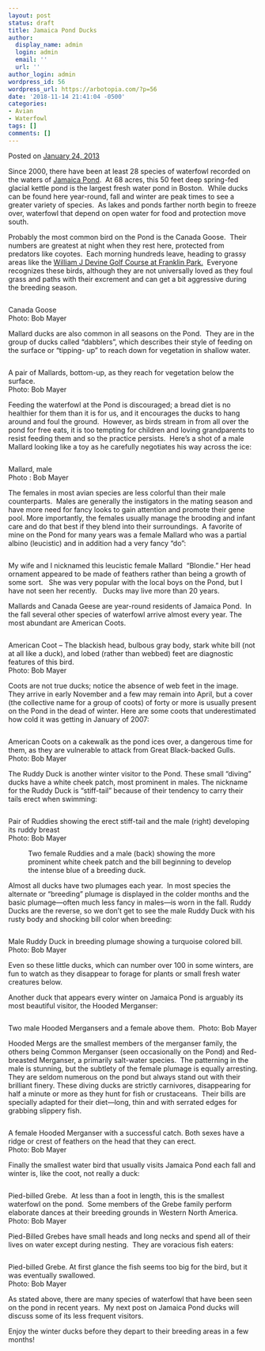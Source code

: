 ```yaml
---
layout: post
status: draft
title: Jamaica Pond Ducks
author:
  display_name: admin
  login: admin
  email: ''
  url: ''
author_login: admin
wordpress_id: 56
wordpress_url: https://arbotopia.com/?p=56
date: '2018-11-14 21:41:04 -0500'
categories:
- Avian
- Waterfowl
tags: []
comments: []
---
```




<p>Posted on&nbsp;<a href="https://web.archive.org/web/20150907112408/http://www.arbotopia.com/birdjamaica-pond-ducks/">January 24, 2013</a></p>





<p>Since 2000, there have been at least 28 species of waterfowl recorded on the waters of&nbsp;<a href="https://en.wikipedia.org/wiki/Jamaica_Pond">Jamaica Pond</a>.&nbsp; At 68 acres, this 50 feet deep spring-fed glacial kettle pond is the largest fresh water pond in Boston.&nbsp; While ducks can be found here year-round, fall and winter are peak times to see a greater variety of species.&nbsp; As lakes and ponds farther north begin to freeze over, waterfowl that depend on open water for food and protection move south.</p>





<p>Probably the most common bird on the Pond is the Canada Goose.&nbsp; Their numbers are greatest at night when they rest here, protected from predators like coyotes.&nbsp; Each morning hundreds leave, heading to grassy areas like the&nbsp;<a rel="noreferrer noopener" aria-label="Probably the most common bird on the Pond is the Canada Goose.&nbsp; Their numbers are greatest at night when they rest here, protected from predators like coyotes.&nbsp; Each morning hundreds leave, heading to grassy areas like the&nbsp;William J Devine Golf Course at Franklin Park.&nbsp; Everyone recognizes these birds, although they are not universally loved as they foul grass and paths with their excrement and can get a bit aggressive during the breeding season. (opens in a new tab)" href="https://en.wikipedia.org/wiki/William_J._Devine_Memorial_Golf_Course" target="_blank">William J Devine Golf Course at Franklin Park.</a>&nbsp; Everyone recognizes these birds, although they are not universally loved as they foul grass and paths with their excrement and can get a bit aggressive during the breeding season.</p>


<p><!-- wp:image {"id":269} --></p>
<figure class="wp-block-image"><img src="https://arbotopia.com/wp-content/uploads/2018/11/IMG_3396.jpg" alt="" class="wp-image-269"/></figure>





<p>Canada Goose<br>Photo: Bob Mayer</p>





<p>Mallard ducks are also common in all seasons on the Pond.&nbsp; They are in the group of ducks called &ldquo;dabblers&rdquo;, which describes their style of feeding on the surface or &ldquo;tipping- up&rdquo; to reach down for vegetation in shallow water.</p>


<p><!-- wp:image {"id":270} --></p>
<figure class="wp-block-image"><img src="https://arbotopia.com/wp-content/uploads/2018/11/P3090003.jpg" alt="" class="wp-image-270"/></figure>





<p>A pair of Mallards, bottom-up, as they reach for vegetation below the surface.<br>Photo: Bob Mayer</p>





<p>Feeding the waterfowl at the Pond is discouraged; a bread diet is no healthier for them than it is for us, and it encourages the ducks to hang around and foul the ground.&nbsp;&nbsp;However, as birds stream in from all over the pond for free eats, it is too tempting for children and loving grandparents to resist feeding them and so the practice persists.&nbsp; Here&rsquo;s a shot of a male Mallard looking like a toy as he carefully negotiates his way across the ice:</p>


<p><!-- wp:image {"id":271} --></p>
<figure class="wp-block-image"><img src="https://arbotopia.com/wp-content/uploads/2018/11/Mallard-decoy.jpg" alt="" class="wp-image-271"/></figure>





<p>Mallard, male<br>Photo : Bob Mayer</p>





<p>The females in most avian species are less colorful than their male counterparts.&nbsp; Males are generally the instigators in the mating season and have more need for fancy looks to gain attention and promote their gene pool. More importantly, the females usually manage the brooding and infant care and do that best if they blend into their surroundings.&nbsp; A favorite of mine on the Pond for many years was a female Mallard who was a partial albino (leucistic) and in addition had a very fancy &ldquo;do&rdquo;:</p>


<p><!-- wp:image {"id":272} --></p>
<figure class="wp-block-image"><img src="https://arbotopia.com/wp-content/uploads/2018/11/P1010006.jpg" alt="" class="wp-image-272"/></figure>





<p>My wife and I nicknamed this leucistic female Mallard&nbsp; &ldquo;Blondie.&rdquo; Her head ornament appeared to be made of feathers rather than being a growth of some sort. &nbsp; She was very popular with the local boys on the Pond, but I have not seen her recently.&nbsp;&nbsp; Ducks may live more than 20 years.</p>





<p>Mallards and Canada Geese are year-round residents of Jamaica Pond.&nbsp; In the fall several other species of waterfowl arrive almost every year. The most abundant are American Coots.</p>


<p><!-- wp:image {"id":57} --></p>
<figure class="wp-block-image"><img src="https://arbotopia.com/wp-content/uploads/2018/11/image.jpeg" alt="" class="wp-image-57"/></figure>





<p>American Coot &ndash; The blackish head, bulbous gray body, stark white bill (not at all like a duck), and lobed (rather than webbed) feet are diagnostic features of this bird.<br>Photo: Bob Mayer</p>





<p>Coots are not true ducks; notice the absence of web feet in the image.&nbsp; They arrive in early November and a few may remain into April, but a cover (the collective name for a group of coots) of forty or more is usually present on the Pond in the dead of winter. Here are some coots that underestimated how cold it was getting in January of 2007:</p>


<p><!-- wp:image {"id":273} --></p>
<figure class="wp-block-image"><img src="https://arbotopia.com/wp-content/uploads/2018/11/P1130205.jpg" alt="" class="wp-image-273"/></figure>





<p>American Coots on a cakewalk as the pond ices over, a dangerous time for them, as they are vulnerable to attack from Great Black-backed Gulls.<br>Photo: Bob Mayer</p>





<p>The Ruddy Duck is another winter visitor to the Pond. These small &ldquo;diving&rdquo; ducks have a white cheek patch, most prominent in males. The nickname for the Ruddy Duck is &ldquo;stiff-tail&rdquo; because of their tendency to carry their tails erect when swimming:</p>


<p><!-- wp:image {"id":274} --></p>
<figure class="wp-block-image"><img src="https://arbotopia.com/wp-content/uploads/2018/11/P1030575.jpg" alt="" class="wp-image-274"/></figure>





<p>Pair of Ruddies showing the erect stiff-tail and the male (right) developing its ruddy breast<br>Photo: Bob Mayer</p>


<p><!-- wp:image {"id":275} --></p>
<figure class="wp-block-image"><img src="https://arbotopia.com/wp-content/uploads/2018/11/P1030573.jpg" alt="" class="wp-image-275"/><br />
<figcaption>Two female Ruddies and a male (back) showing the more prominent white cheek patch and the bill beginning to develop the intense blue of a breeding duck.</figcaption>
</figure>





<p>Almost all ducks have two&nbsp;plumages each year.&nbsp; In most species the alternate or &ldquo;breeding&rdquo; plumage is displayed in the colder months and the basic plumage&mdash;often much less fancy in males&mdash;is worn in the fall. Ruddy Ducks are the reverse, so we don&rsquo;t get to see the male Ruddy Duck with his rusty body and shocking bill color when breeding:</p>


<p><!-- wp:image {"id":276} --></p>
<figure class="wp-block-image"><img src="https://arbotopia.com/wp-content/uploads/2018/11/P1160589.jpg" alt="" class="wp-image-276"/></figure>





<p>Male Ruddy Duck in breeding plumage showing a turquoise colored bill.&nbsp; <br>Photo: Bob Mayer</p>





<p>Even so these little ducks, which can number over 100 in some winters, are fun to watch as they disappear to forage for plants or small fresh water creatures below.</p>





<p>Another duck that appears every winter on Jamaica Pond is arguably its most beautiful visitor, the Hooded Merganser:</p>


<p><!-- wp:image {"id":277} --></p>
<figure class="wp-block-image"><img src="https://arbotopia.com/wp-content/uploads/2018/11/P1030595.jpg" alt="" class="wp-image-277"/></figure>





<p>Two male Hooded Mergansers and a female above them.&nbsp; Photo: Bob Mayer</p>





<p>Hooded Mergs are the smallest members of the merganser family, the others being Common Merganser (seen occasionally on the Pond) and Red-breasted Merganser, a primarily salt-water species.&nbsp; The patterning in the male is stunning, but the subtlety of the female plumage is equally arresting. They are seldom numerous on the pond but always stand out with their brilliant finery. These diving ducks are strictly carnivores, disappearing for half a minute or more as they hunt for fish or crustaceans.&nbsp; Their bills are specially adapted for their diet&mdash;long, thin and with serrated edges for grabbing slippery fish.</p>


<p><!-- wp:image {"id":278} --></p>
<figure class="wp-block-image"><img src="https://arbotopia.com/wp-content/uploads/2018/11/P1220480.jpg" alt="" class="wp-image-278"/></figure>





<p>A female Hooded Merganser with a successful catch. Both sexes have a ridge or crest of feathers on the head that they can erect.<br>Photo: Bob Mayer</p>





<p>Finally the smallest water bird that usually visits Jamaica Pond each fall and winter is, like the coot, not really a duck:</p>


<p><!-- wp:image {"id":279} --></p>
<figure class="wp-block-image"><img src="https://arbotopia.com/wp-content/uploads/2018/11/P1090216.jpg" alt="" class="wp-image-279"/></figure>





<p>Pied-billed Grebe.&nbsp; At less than a foot in length, this is the smallest waterfowl on the pond.&nbsp; Some members of the Grebe family perform elaborate dances at their breeding grounds in Western North America.<br>Photo: Bob Mayer</p>





<p>Pied-Billed Grebes have small heads and long necks and spend all of their lives on water except during nesting.&nbsp; They are voracious fish eaters:</p>


<p><!-- wp:image {"id":283} --></p>
<figure class="wp-block-image"><img src="https://arbotopia.com/wp-content/uploads/2018/11/P1170660-1.jpg" alt="" class="wp-image-283"/></figure>





<p>Pied-billed Grebe. At first glance the fish seems too big for the bird, but it was eventually swallowed.<br>Photo: Bob Mayer</p>





<p>As stated above, there are many species of waterfowl that have been seen on the pond in recent years.&nbsp; My next post on Jamaica Pond ducks will discuss some of its less frequent visitors.</p>





<p>Enjoy the winter ducks before they depart to their breeding areas in a few months!<a href="https://web.archive.org/web/20150907112408/http://www.arbotopia.com/2013/01/#"><br></a></p>


